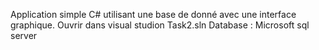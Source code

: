 Application simple C# utilisant une base de donné avec une interface graphique.
Ouvrir dans visual studion Task2.sln
Database : Microsoft sql server